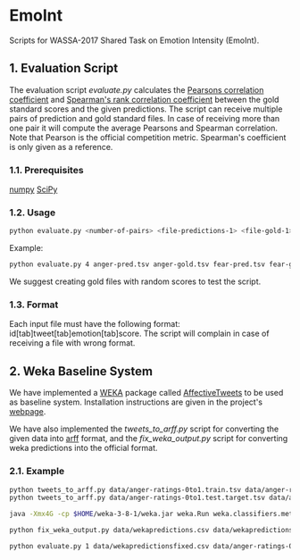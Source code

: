 # EmoInt
Scripts for WASSA-2017 Shared Task on Emotion Intensity (EmoInt).

## 1. Evaluation Script
The evaluation script *evaluate.py* calculates the [Pearsons correlation coefficient](https://en.wikipedia.org/wiki/Pearson_correlation_coefficient) and [Spearman's rank correlation coefficient](https://en.wikipedia.org/wiki/Spearman%27s_rank_correlation_coefficient) between the gold standard scores and the given predictions.  The script can receive multiple pairs of prediction and gold standard files. In case of receiving more than one pair it will compute the average Pearsons and Spearman correlation. Note that Pearson is the official competition metric. Spearman's coefficient is only given as a reference.


### 1.1. Prerequisites
[numpy](http://www.numpy.org/)
[SciPy](http://www.scipy.org/)

### 1.2. Usage


 ```bash
python evaluate.py <number-of-pairs> <file-predictions-1> <file-gold-1> ..... <file-predictions-n> <file-gold-n>
```

Example:

 ```bash
python evaluate.py 4 anger-pred.tsv anger-gold.tsv fear-pred.tsv fear-gold.tsv joy-pred.tsv joy-gold.tsv sadness-pred.tsv sadness-gold.tsv
```
We suggest creating gold files with random scores to test the script.

### 1.3. Format
Each input file must have the following format: id[tab]tweet[tab]emotion[tab]score. The script will complain in case of receiving a file with wrong format. 

## 2. Weka Baseline System
We have implemented a [WEKA](http://www.cs.waikato.ac.nz/~ml/weka/) package called [AffectiveTweets](https://github.com/felipebravom/AffectiveTweets) to be used as baseline system.  Installation instructions are given in the project's [webpage](https://github.com/felipebravom/AffectiveTweets).

We have also implemented the *tweets_to_arff.py* script for converting the given data into [arff](http://weka.wikispaces.com/ARFF) format, and the *fix_weka_output.py* script for converting weka predictions into the official format.   


### 2.1. Example

 ```bash
python tweets_to_arff.py data/anger-ratings-0to1.train.tsv data/anger-ratings-0to1.train.arff
python tweets_to_arff.py data/anger-ratings-0to1.test.target.tsv data/anger-ratings-0to1.test.target.arff
```

 ```bash
java -Xmx4G -cp $HOME/weka-3-8-1/weka.jar weka.Run weka.classifiers.meta.FilteredClassifier -t data/anger-ratings-0to1.train.arff -T data/anger-ratings-0to1.test.target.arff -classifications "weka.classifiers.evaluation.output.prediction.CSV -use-tab -p first-last -file data/wekapredictions.csv" -F "weka.filters.MultiFilter -F \"weka.filters.unsupervised.attribute.TweetToEmbeddingsFeatureVector -I 2 -B $HOME/wekafiles/packages/AffectiveTweets/resources/w2v.twitter.edinburgh.100d.csv.gz -S 0 -K 15 -L -O\" -F \"weka.filters.unsupervised.attribute.TweetToLexiconFeatureVector -I 2 -A -D -F -H -J -L -N -P -Q -R -T -U -O\" -F \"weka.filters.unsupervised.attribute.TweetToSentiStrengthFeatureVector -I 2 -U -O\" -F \"weka.filters.unsupervised.attribute.Reorder -R 5-last,4\"" -W weka.classifiers.functions.LibLINEAR -- -S 12 -C 1.0 -E 0.001 -B 1.0 -L 0.1 -I 1000 
```

 ```bash
python fix_weka_output.py data/wekapredictions.csv data/wekapredictionsfixed.csv
 ```
 ```bash
python evaluate.py 1 data/wekapredictionsfixed.csv data/anger-ratings-0to1.test.gold.tsv
 ```
